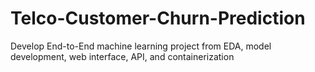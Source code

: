 # Telco-Customer-Churn-Prediction
Develop End-to-End machine learning project from EDA, model development, web interface, API, and containerization
